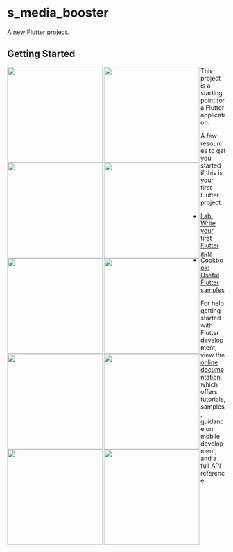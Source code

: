# s_media_booster

A new Flutter project.

## Getting Started

<img align ="left" src = "https://github.com/shraddhagaudani/media_booster/assets/122030732/6eb6c54c-d4d5-4a9f-b292-ab1eff115f65" width = "220px">
<img align ="left" src = "https://github.com/shraddhagaudani/media_booster/assets/122030732/42e1f99e-a198-402b-b91d-2d9074df0c5c" width = "220px">
<img align ="left" src = "https://github.com/shraddhagaudani/media_booster/assets/122030732/76bffc64-64d4-4bd1-9480-7cb069e65f5f" width = "220px">


<img align ="left" src = "https://github.com/shraddhagaudani/media_booster/assets/122030732/7904402b-d13f-4e03-9a37-6627c9fca252" width = "220px">
<img align ="left" src = "https://github.com/shraddhagaudani/media_booster/assets/122030732/bc63843d-9ba4-4dc6-b892-ff3992d21289" width = "220px">
<img align ="left" src = "https://github.com/shraddhagaudani/media_booster/assets/122030732/02835288-92f3-4bb2-91ac-5cd398ba14f5" width = "220px">

<img align ="left" src = "https://github.com/shraddhagaudani/media_booster/assets/122030732/edc91b31-3a7f-4896-a59f-49441e9c7909" width = "220px">
<img align ="left" src = "https://github.com/shraddhagaudani/media_booster/assets/122030732/7d57228c-c752-4a0a-993c-b9140d835e71" width = "220px">
<img align ="left" src = "https://github.com/shraddhagaudani/media_booster/assets/122030732/d07f2f20-8597-455b-9de0-db117e849299" width = "220px">

<img align ="left" src = "https://github.com/shraddhagaudani/media_booster/assets/122030732/b4e2cc45-994e-450c-a5da-6cfb1aac0881" width = "220px">



This project is a starting point for a Flutter application.

A few resources to get you started if this is your first Flutter project:

- [Lab: Write your first Flutter app](https://docs.flutter.dev/get-started/codelab)
- [Cookbook: Useful Flutter samples](https://docs.flutter.dev/cookbook)




For help getting started with Flutter development, view the
[online documentation](https://docs.flutter.dev/), which offers tutorials,
samples, guidance on mobile development, and a full API reference.
